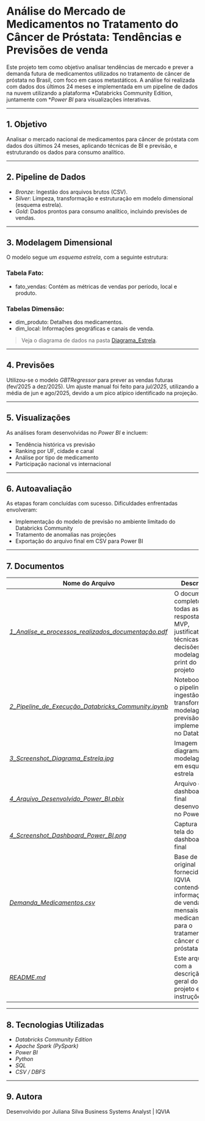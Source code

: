 # Análise do Mercado de Medicamentos no Tratamento do Câncer de Próstata: Tendências e Previsões de venda

Este projeto tem como objetivo analisar tendências de mercado e prever a demanda futura de medicamentos utilizados no tratamento de câncer de próstata no Brasil, com foco em casos metastáticos. A análise foi realizada com dados dos últimos 24 meses e implementada em um pipeline de dados na nuvem utilizando a plataforma *Databricks Community Edition, juntamente com **Power BI* para visualizações interativas.

---

## 1. Objetivo

Analisar o mercado nacional de medicamentos para câncer de próstata com dados dos últimos 24 meses, aplicando técnicas de BI e previsão, e estruturando os dados para consumo analítico.

---

## 2. Pipeline de Dados

- *Bronze*: Ingestão dos arquivos brutos (CSV).
- *Silver*: Limpeza, transformação e estruturação em modelo dimensional (esquema estrela).
- *Gold*: Dados prontos para consumo analítico, incluindo previsões de vendas.

---

## 3. Modelagem Dimensional

O modelo segue um *esquema estrela*, com a seguinte estrutura:

### Tabela Fato:
- fato_vendas: Contém as métricas de vendas por período, local e produto.

### Tabelas Dimensão:
- dim_produto: Detalhes dos medicamentos.
- dim_local: Informações geográficas e canais de venda.

> Veja o diagrama de dados na pasta [Diagrama_Estrela](3_Screenshot_Diagrama_Estrela.jpg).

---

## 4. Previsões

Utilizou-se o modelo *GBTRegressor* para prever as vendas futuras (fev/2025 a dez/2025). Um ajuste manual foi feito para *jul/2025*, utilizando a média de jun e ago/2025, devido a um pico atípico identificado na projeção.

---

## 5. Visualizações

As análises foram desenvolvidas no *Power BI* e incluem:

- Tendência histórica vs previsão
- Ranking por UF, cidade e canal
- Análise por tipo de medicamento
- Participação nacional vs internacional

---

## 6. Autoavaliação

As etapas foram concluídas com sucesso. Dificuldades enfrentadas envolveram:

- Implementação do modelo de previsão no ambiente limitado do Databricks Community
- Tratamento de anomalias nas projeções
- Exportação do arquivo final em CSV para Power BI

---

## 7. Documentos

| Nome do Arquivo | Descrição |
|------------------|------------|
| *[1_Analise_e_processos_realizados_documentação.pdf](1_Analise_e_processos_realizados_documentação.pdf)* | O documento completo com todas as respostas do MVP, justificativas técnicas, decisões de modelagem e print do projeto |
| *[2_Pipeline_de_Execução_Databricks_Community.ipynb](2_Pipeline_de_Execução_Databricks_Community.ipynb)* | Notebook com o pipeline de ingestão, transformação, modelagem e previsão implementado no Databricks |
| *[3_Screenshot_Diagrama_Estrela.jpg](3_Screenshot_Diagrama_Estrela.jpg)* | Imagem do diagrama de modelagem em esquema estrela |
| *[4_Arquivo_Desenvolvido_Power_BI.pbix](4_Arquivo_Desenvolvido_Power_BI.pbix)* | Arquivo com o dashboard final desenvolvido no Power BI |
| *[4_Screenshot_Dashboard_Power_BI.png](4_Screenshot_Dashboard_Power_BI.png)* | Captura de tela do dashboard final |
| *[Demanda_Medicamentos.csv](Demanda_Medicamentos.csv)* | Base de dados original fornecida pela IQVIA contendo informações de vendas mensais de medicamentos para o tratamento do câncer de próstata |
| *[README.md](README.md)* | Este arquivo com a descrição geral do projeto e instruções |


---

## 8. Tecnologias Utilizadas

- *Databricks Community Edition*
- *Apache Spark (PySpark)*
- *Power BI*
- *Python*
- *SQL*
- *CSV / DBFS*

---

## 9. Autora

Desenvolvido por Juliana Silva 
Business Systems Analyst | IQVIA
